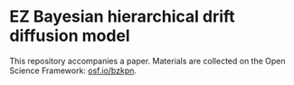 # EZ Bayesian hierarchical drift diffusion model

This repository accompanies a paper.  Materials are collected on the Open Science Framework: [osf.io/bzkpn](https://osf.io/bzkpn/).
